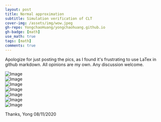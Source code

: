 ```yaml
---
layout: post
title: Normal approximation
subtitle: Simulation verification of CLT
cover-img: /assets/img/wow.jpeg 
gh-repo: YongchaoHuang/yongchaohuang.github.io
gh-badge: [math]
use_math: true
tags: [math]
comments: true
---
```

Apologize for just posting the pics, as I found it's frustrating to use LaTex in github markdown. All opinions are my own. Any discussion welcome.

![Image](https://github.com/YongchaoHuang/yongchaohuang.github.io/blob/master/assets/img/2020-11-08-CLT/normal_approximation1.PNG?raw=true)
<br />
![Image](https://github.com/YongchaoHuang/yongchaohuang.github.io/blob/master/assets/img/2020-11-08-CLT/normal_approximation2.PNG?raw=true)
<br />
![Image](https://github.com/YongchaoHuang/yongchaohuang.github.io/blob/master/assets/img/2020-11-08-CLT/normal_approximation3.PNG?raw=true)
<br />
![Image](https://github.com/YongchaoHuang/yongchaohuang.github.io/blob/master/assets/img/2020-11-08-CLT/normal_approximation4.PNG?raw=true)
<br />
![Image](https://github.com/YongchaoHuang/yongchaohuang.github.io/blob/master/assets/img/2020-11-08-CLT/normal_approximation5.PNG?raw=true)
<br />
![Image](https://github.com/YongchaoHuang/yongchaohuang.github.io/blob/master/assets/img/2020-11-08-CLT/normal_approximation6.PNG?raw=true)
<br />
![Image](https://github.com/YongchaoHuang/yongchaohuang.github.io/blob/master/assets/img/2020-11-08-CLT/normal_approximation7.PNG?raw=true)
<br />





Thanks,
Yong
08/11/2020

